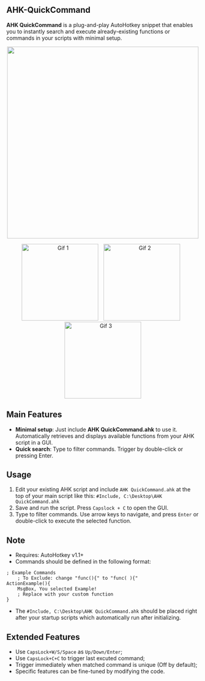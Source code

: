 ## AHK-QuickCommand
**AHK QuickCommand** is a plug-and-play AutoHotkey snippet that enables you to instantly search and execute already-existing functions or commands in your scripts with minimal setup.

<div align=center>
<img src="https://github.com/user-attachments/assets/abd8091e-e151-4e58-9366-07a6d37b75bb" width="500px" style="margin-right:auto; margin-left:auto">
</div>

<p align="center">
  <img src="https://github.com/user-attachments/assets/b41f1d36-4f1f-4d52-b272-09c25d1c4d07" alt="Gif 1" style="display: inline-block; margin-right: 10px;" width="200px"/>
  <img src="https://github.com/user-attachments/assets/fa32ecbf-8669-4648-9019-9fe9dad8c125" alt="Gif 2" style="display: inline-block; margin-right: 10px;" width="200px"/>
  <img src="https://github.com/user-attachments/assets/bf8c0055-f95c-4873-906b-57f89356571e" alt="Gif 3" style="display: inline-block;" width="200px"/>
</p>

## Main Features
- **Minimal setup**: Just include **AHK QuickCommand.ahk** to use it. Automatically retrieves and displays available functions from your AHK script in a GUI.
- **Quick search**: Type to filter commands. Trigger by double-click or pressing Enter.

## Usage
1. Edit your existing AHK script and include `AHK QuickCommand.ahk` at the top of your main script like this: `#Include, C:\Desktop\AHK QuickCommand.ahk`
2. Save and run the script. Press `Capslock + C` to open the GUI.
3. Type to filter commands. Use arrow keys to navigate, and press `Enter` or double-click to execute the selected function.

## Note
- Requires: AutoHotkey v1.1+
- Commands should be defined in the following format:
```AutoHotKey
; Example Commands
    ; To Exclude: change "func(){" to "func( ){"
ActionExample(){
    MsgBox, You selected Example!
    ; Replace with your custom function 
}
```
- The `#Include, C:\Desktop\AHK QuickCommand.ahk` should be placed right after your  startup scripts which automatically run after initializing.

## Extended Features
- Use `CapsLock+W/S/Space` as `Up/Down/Enter`;
- Use `CapsLock+C+C` to trigger last excuted command;
- Trigger immediately when matched command is unique (Off by default);
- Specific features can be fine-tuned by modifying the code.
